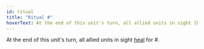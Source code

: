 ```yaml
---
id: ritual
title: "Ritual #"
hoverText: At the end of this unit's turn, all allied units in sight [heal](/docs/all/other/healing) for \#. 
---
```


At the end of this unit's turn, all allied units in sight [heal](/docs/all/other/healing) for #. 